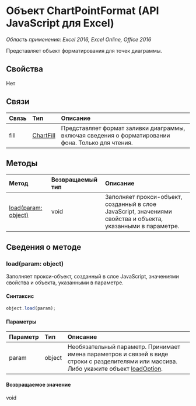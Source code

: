 # Объект ChartPointFormat (API JavaScript для Excel)

_Область применения: Excel 2016, Excel Online, Office 2016_

Представляет объект форматирования для точек диаграммы.

## Свойства

Нет

## Связи
| Связь | Тип|Описание|
|:---------------|:--------|:----------|
|fill|[ChartFill](chartfill.md)|Представляет формат заливки диаграммы, включая сведения о форматировании фона. Только для чтения.|

## Методы

| Метод   | Возвращаемый тип|Описание|
|:---------------|:--------|:----------|
|[load(param: object)](#loadparam-object)|void|Заполняет прокси-объект, созданный в слое JavaScript, значениями свойства и объекта, указанными в параметре.|

## Сведения о методе

### load(param: object)
Заполняет прокси-объект, созданный в слое JavaScript, значениями свойства и объекта, указанными в параметре.

#### Синтаксис
```js
object.load(param);
```

#### Параметры
| Параметр   | Тип|Описание|
|:---------------|:--------|:----------|
|param|object|Необязательный параметр. Принимает имена параметров и связей в виде строки с разделителями или массива. Либо укажите объект [loadOption](loadoption.md).|

#### Возвращаемое значение
void

